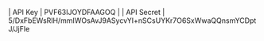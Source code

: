 | API Key    | PVF63IJOYDFAAGOQ                                                 |
| API Secret | 5/DxFbEWsRlH/mmIWOsAvJ9ASycvYI+nSCsUYKr7O6SxWwaQQnsmYCDptJ/JjFle